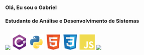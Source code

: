 ### Olá, Eu sou o Gabriel 


<h3>Estudante de Análise e Desenvolvimento de Sistemas</h3>
</br>


<div>
  <img height="50px" src="https://th.bing.com/th/id/OIP.ANfN008bhlikSHWZAaVXSAHaHa?pid=ImgDet&rs=1">
  <img height="50px" src="https://raw.githubusercontent.com/devicons/devicon/master/icons/csharp/csharp-original.svg">
  <img height="50px" src="https://raw.githubusercontent.com/devicons/devicon/master/icons/python/python-original.svg">
  <img height="50px" src="https://raw.githubusercontent.com/devicons/devicon/master/icons/html5/html5-original.svg">
  <img height="50px" src="https://raw.githubusercontent.com/devicons/devicon/master/icons/css3/css3-original.svg">
  <img height="50px" src="https://raw.githubusercontent.com/devicons/devicon/master/icons/javascript/javascript-plain.svg">
  <img height="50px" src="https://www.bing.com/images/search?view=detailV2&ccid=igXOx8dM&id=16B7C140BCE33FAF4B8661B36E7C35B2152DCE78&thid=OIP.igXOx8dMmkdTnAHmwpo0DwHaHE&mediaurl=https%3a%2f%2fimg2.gratispng.com%2f20180711%2fczj%2fkisspng-oracle-database-oracle-corporation-postgresql-rela-oracle-logo-5b463b4f847031.6000959415313293595425.jpg&cdnurl=https%3a%2f%2fth.bing.com%2fth%2fid%2fR.8a05cec7c74c9a47539c01e6c29a340f%3frik%3deM4tFbI1fG6zYQ%26pid%3dImgRaw%26r%3d0&exph=860&expw=900&q=oracle+banco+de+dados&simid=608031472589820996&FORM=IRPRST&ck=7F961E331345B8A2EBD015F47A1ECCB2&selectedIndex=0">
</div>




